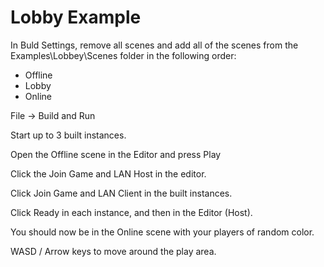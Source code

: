 ﻿# Lobby Example

In Buld Settings, remove all scenes and add all of the scenes from the Examples\Lobbey\Scenes folder in the following order:

-	Offline
-	Lobby
-	Online

File -> Build and Run

Start up to 3 built instances.

Open the Offline scene in the Editor and press Play

Click the Join Game and LAN Host in the editor.

Click Join Game and LAN Client in the built instances.

Click Ready in each instance, and then in the Editor (Host).

You should now be in the Online scene with your players of random color.

WASD / Arrow keys to move around the play area.

